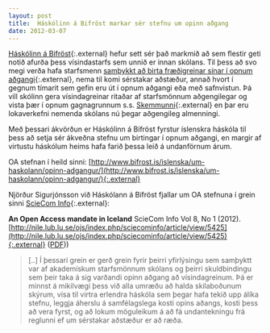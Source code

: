 ```yaml
---
layout: post
title:  Háskólinn á Bifröst markar sér stefnu um opinn aðgang
date: 2012-03-07
---
```



[Háskólinn á Bifröst](http://www.bifrost.is){:.external} hefur sett sér það markmið að sem flestir geti notið afurða þess vísindastarfs sem unnið er innan skólans. Til þess að svo megi verða hafa starfsmenn [samþykkt að birta fræðigreinar sínar í opnum aðgangi](http://www.bifrost.is/islenska/um-haskolann/frettir/nr/124866/){:.external}, nema til komi sérstakar aðstæður, annað hvort í gegnum tímarit sem gefin eru út í opnum aðgangi eða með safnvistun. Þá vill skólinn gera vísindagreinar ritaðar af starfsmönnum aðgengilegar og vista þær í opnum gagnagrunnum s.s. [Skemmunni](http://www.skemman.is){:.external} en þar eru lokaverkefni nemenda skólans nú þegar aðgengileg almenningi.  

Með þessari ákvörðun er Háskólinn á Bifröst fyrstur íslenskra háskóla til þess að setja sér ákveðna stefnu um birtingar í opnum aðgangi, en margir af virtustu háskólum heims hafa farið þessa leið á undanförnum árum.

OA stefnan í heild sinni: [http://www.bifrost.is/islenska/um-haskolann/opinn-adgangur/](http://www.bifrost.is/islenska/um-haskolann/opinn-adgangur/){:.external}

Njörður Sigurjónsson við Háskólann á Bifröst fjallar um OA stefnuna í grein sinni [ScieCom Info](http://nile.lub.lu.se/ojs/index.php/sciecominfo/){:.external}:

**An Open Access mandate in Iceland** ScieCom Info Vol 8, No 1 (2012). [http://nile.lub.lu.se/ojs/index.php/sciecominfo/article/view/5425](http://nile.lub.lu.se/ojs/index.php/sciecominfo/article/view/5425){:.external} ([PDF](http://nile.lub.lu.se/ojs/index.php/sciecominfo/article/download/5425/4751)))

>[..] Í þessari grein er gerð grein fyrir þeirri yfirlýsingu sem samþyktt var af akademískum starfsmönnum skólans og þeirri skuldbindingu sem þeir taka á sig varðandi opinn aðgang að vísindagreinum. Þá er minnst á mikilvægi þess við alla umræðu að halda skilaboðunum skýrum, vísa til virtra erlendra háskóla sem þegar hafa tekið upp álíka stefnu, leggja áherslu á samfélagslega kosti opins aðangs, kosti þess að vera fyrst, og að lokum möguleikum á að fá undantekningu frá reglunni ef um sérstakar aðstæður er að ræða.
